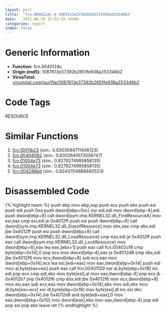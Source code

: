 ```yaml
---
layout: post
title:  "fcn.0040124c @ 1087613e37392b2651fe938a253346b2"
date:   2021-08-30 15:52:19 +0300
categories: report
index: false
---
```


# Generic Information
- **Function:** fcn.0040124c
- **Origin (md5):** 1087613e37392b2651fe938a253346b2
- **VirusTotal:** [virustotal.com/gui/file/1087613e37392b2651fe938a253346b2][virustotal_ref]

# Code Tags
<span class="tag" id="RESOURCE">RESOURCE</span>


# Similar Functions

1. [fcn.10011b23][similar_1_ref] (sim.: 0.8303094711406123)
2. [fcn.00404082][similar_2_ref] (sim.: 0.8302641073008747)
3. [fcn.01004e73][similar_3_ref] (sim.: 0.8279274995858135)
4. [fcn.01004e73][similar_4_ref] (sim.: 0.8279274995858135)
5. [fcn.004246bd][similar_5_ref] (sim.: 0.8243704888480523)


# Disassembled Code

{% highlight nasm %}
push ebp
mov ebp,esp
push ecx
push ebx
push esi
push edi
push 0xa
push dword[ebp+0xc]
xor edi,edi
mov dword[ebp-4],edi
push dword[ebp+8]
call dword[sym.imp.KERNEL32.dll_FindResourceA]
mov esi,eax
cmp esi,edi
je 0x4012ff
push esi
push dword[ebp+8]
call dword[sym.imp.KERNEL32.dll_SizeofResource]
mov ebx,eax
cmp ebx,edi
jbe 0x4012ff
push esi
push dword[ebp+8]
call dword[sym.imp.KERNEL32.dll_LoadResource]
cmp eax,edi
je 0x4012ff
push eax
call dword[sym.imp.KERNEL32.dll_LockResource]
mov dword[ebp+8],eax
lea eax,[ebx+1]
push eax
call fcn.00402cf8
cmp byte[ebp+0x14],0
pop ecx
mov dword[ebp-4],eax
je 0x4012d8
cmp ebx,edi
jbe 0x4012f6
mov ecx,dword[ebp+8]
sub ecx,eax
mov dword[ebp+0x14],ecx
lea esi,[edi+eax]
mov eax,dword[ebp+0x14]
push edi
mov al,byte[eax+esi]
push eax
call fcn.00401129
xor al,byte[ebp+0x18]
inc edi
pop ecx
cmp edi,ebx
mov byte[esi],al
mov eax,dword[ebp-4]
pop ecx
jb 0x4012b7
jmp 0x4012f6
cmp ebx,edi
jbe 0x4012f6
mov ecx,dword[ebp+8]
mov esi,eax
sub ecx,eax
mov dword[ebp+0x14],ebx
mov edi,ebx
mov dl,byte[esi+ecx]
xor dl,byte[ebp+0x18]
mov byte[esi],dl
inc esi
dec dword[ebp+0x14]
jne 0x4012e8
and byte[edi+eax],0
mov eax,dword[ebp+0x10]
mov dword[eax],ebx
mov eax,dword[ebp-4]
pop edi
pop esi
pop ebx
leave 
ret 
{% endhighlight %}


[similar_1_ref]: /report/fcn.10011b23@880ba8b1983575bc0c5ed1cb79dcde8f
[similar_2_ref]: /report/fcn.00404082@1087613e37392b2651fe938a253346b2
[similar_3_ref]: /report/fcn.01004e73@bcf1729ded12dd6e2e4c565a6c795602
[similar_4_ref]: /report/fcn.01004e73@7be42d186738ec1816397d616de2cb9d
[similar_5_ref]: /report/fcn.004246bd@805156a7be59534194996cc728d4bbeb
[virustotal_ref]: https://www.virustotal.com/gui/file/1087613e37392b2651fe938a253346b2